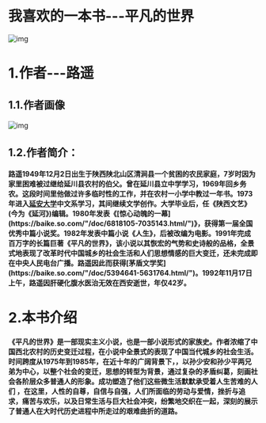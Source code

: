 # 我喜欢的一本书---平凡的世界

![img](http://i0.hdslb.com/bfs/article/d6eed8d3c4046f7bc835d841ea69a516a322eeba.png)

# 1.作者---路遥

## 1.1.作者画像

#### 

![img](http://5b0988e595225.cdn.sohucs.com/images/20171210/95f084edccb045419d71db60d0e5dace.jpeg)

## 1.2.作者简介：

#### 路遥1949年12月2日出生于陕西陕北山区清涧县一个贫困的农民家庭，7岁时因为家里困难被过继给延川县农村的伯父。曾在延川县立中学学习，1969年回乡务农。这段时间里他做过许多临时性的工作，并在农村一小学中教过一年书。1973年进入[延安大学](https://baike.so.com/"/doc/2201314-2329203.html/")中文系学习，其间继续文学创作。大学毕业后，任《陕西文艺》(今为《延河》)编辑。1980年发表《[惊心动魄的一幕](https://baike.so.com/"/doc/6818105-7035143.html/")》，获得第一届全国优秀中篇小说奖。1982年发表中篇小说《人生》，后被改编为电影。1991年完成百万字的长篇巨著《平凡的世界》，该小说以其恢宏的气势和史诗般的品格，全景式地表现了改革时代中国城乡的社会生活和人们思想情感的巨大变迁，还未完成即在中央人民电台广播。路遥因此而获得[茅盾文学奖](https://baike.so.com/"/doc/5394641-5631764.html/")。1992年11月17日上午，路遥因肝硬化腹水医治无效在西安逝世，年仅42岁。

# 2.本书介绍

#### 《平凡的世界》是一部现实主义小说，也是一部小说形式的家族史。作者浓缩了中国西北农村的历史变迁过程，在小说中全景式的表现了中国当代城乡的社会生活。时间跨度从1975年到1985年，在近十年的广阔背景下，，以孙少安和孙少平两兄弟为中心，以整个社会的变迁，思想的转型为背景，通过复杂的矛盾纠葛，刻画社会各阶层众多普通人的形象。成功塑造了他们这些微生活默默承受着人生苦难的人们 ，在这里，人性的自尊，自信与自强，人们所面临的劳动与爱情，挫折与追求，痛苦与欢乐，以及日常生活与巨大社会冲突，纷繁地交织在一起，深刻的展示了普通人在大时代历史进程中所走过的艰难曲折的道路。

